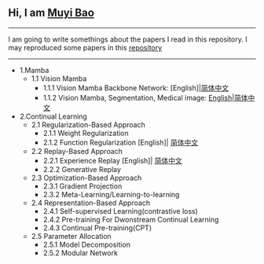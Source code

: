 ## Hi, I am [Muyi Bao](https://github.com/BaoBao0926/BaoBao0926.github.io)

---

I am going to write somethings about the papers I read in this repository. I may reproduced some papers in this [repository](https://github.com/BaoBao0926/Overview-of-Reproduced-Project)

---

- 1.Mamba
    - 1.1 Vision Mamba
        - 1.1.1 Vision Mamba Backbone Network:  [English]|[简体中文](https://github.com/BaoBao0926/Paper_reading/blob/main/md_files/VisionMamba_Backbone_chinese.md)
        - 1.1.2 Vision Mamba, Segmentation, Medical image:  [English]()|[简体中文](https://github.com/BaoBao0926/Paper_reading/blob/main/md_files/VisionMamba_Segmentation_medicalImage_Chinese.md)  
- 2.Continual Learning
    - 2.1  Regularization-Based Approach
        - 2.1.1 Weight Regularization 
        - 2.1.2 Function Regularization [English]| [简体中文](https://github.com/BaoBao0926/Paper_reading/blob/main/md_files/CL_Function_regula_chinese.md)
    - 2.2 Replay-Based Approach
        - 2.2.1 Experience Replay [English]| [简体中文](https://github.com/BaoBao0926/Paper_reading/blob/main/md_files/CL_Replay_Experience_chinese.md)
        - 2.2.2 Generative Replay
    - 2.3 Optimization-Based Approach
        - 2.3.1 Gradient Projection
        - 2.3.2 Meta-Learning/Learning-to-learning
    - 2.4 Representation-Based Approach
        - 2.4.1 Self-supervised Learning(contrastive loss)
        - 2.4.2 Pre-training For Dwonstream Continual Learning
        - 2.4.3 Continual Pre-training(CPT)
    - 2.5 Parameter Allocation
        - 2.5.1 Model Decomposition
        - 2.5.2 Modular Network
